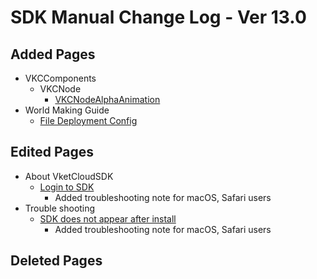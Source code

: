 # SDK Manual Change Log - Ver 13.0

## Added Pages

- VKCComponents
  - VKCNode
    - [VKCNodeAlphaAnimation](https://vrhikky.github.io/VketCloudSDK_Documents/13.0/en/VKCComponents/VKCNode/VKCNodeAlphaAnimation.html)
- World Making Guide
  - [File Deployment Config](https://vrhikky.github.io/VketCloudSDK_Documents/latest/en/WorldMakingGuide/FileDeploymentConfig.html)

## Edited Pages

- About VketCloudSDK
  - [Login to SDK](https://vrhikky.github.io/VketCloudSDK_Documents/latest/en/AboutVketCloudSDK/LoginSDK.html)
    - Added troubleshooting note for macOS, Safari users
- Trouble shooting
  - [SDK does not appear after install](https://vrhikky.github.io/VketCloudSDK_Documents/latest/en/troubleshooting/InstallingDeeplink.html)
    - Added troubleshooting note for macOS, Safari users

## Deleted Pages
